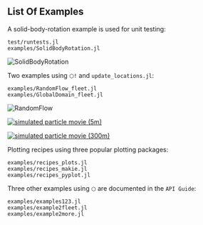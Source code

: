## List Of Examples

A solid-body-rotation example is used for unit testing:

```
test/runtests.jl
examples/SolidBodyRotation.jl
```

![SolidBodyRotation](https://github.com/JuliaClimate/IndividualDisplacements.jl/raw/master/examples/figs/SolidBodyRotation.gif)

Two examples using `⬡!` and `update_locations.jl`:

```
examples/RandomFlow_fleet.jl
examples/GlobalDomain_fleet.jl
```

![RandomFlow](https://github.com/JuliaClimate/IndividualDisplacements.jl/raw/master/examples/figs/RandomFlow.gif)

[![simulated particle movie (5m)](https://user-images.githubusercontent.com/20276764/84766999-b801ad80-af9f-11ea-922a-610ad8a257dc.png)](https://youtu.be/W5DNqJG9jt0)

[![simulated particle movie (300m)](https://user-images.githubusercontent.com/20276764/84767001-b89a4400-af9f-11ea-956f-2e207f892c4f.png)](https://youtu.be/M6vAUtIsIIY)

Plotting recipes using three popular plotting packages:

```
examples/recipes_plots.jl
examples/recipes_makie.jl
examples/recipes_pyplot.jl	
```

Three other examples using `⬡`  are documented in the `API Guide`:

```
examples/examples123.jl
examples/example2fleet.jl
examples/example2more.jl
```
